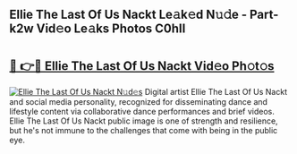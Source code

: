 ## Ellie The Last Of Us Nackt Le𝚊k𝚎d N𝚞𝚍e - Part-k2w Vid𝚎o Le𝚊ks Photos C0hII

# <h2><a href="http://fb5kqk.evod.top/?m=Ellie+The+Last+Of+Us+Nackt">🔗 👉🔴 Ellie The Last Of Us Nackt Vid𝚎o Ph𝚘t𝚘s</a></h2>

[![Ellie The Last Of Us Nackt N𝚞d𝚎s](https://i.imgur.com/8V9OHl7.gif)](http://fb5kqk.evod.top/?m=Ellie+The+Last+Of+Us+Nackt)
Digital artist Ellie The Last Of Us Nackt and social media personality, recognized for disseminating dance and lifestyle content via collaborative dance performances and brief videos. Ellie The Last Of Us Nackt public image is one of strength and resilience, but he's not immune to the challenges that come with being in the public eye. 
